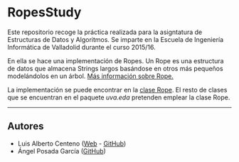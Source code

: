 # RopesStudy
Este repositorio recoge la práctica realizada para la asigntatura de Estructuras de Datos y Algoritmos. Se imparte en la
Escuela de Ingeniería Informática de Valladolid durante el curso 2015/16.

En ella se hace una implementación de Ropes. Un Rope es una estructura de datos que almacena Strings 
largos basándose en otros más pequeños modelándolos en un árbol.
[Más información sobre Rope.](https://en.wikipedia.org/wiki/Rope_(data_structure))

La implementación se puede encontrar en la [clase Rope](src/uva/eda/Rope.java). El resto de clases que se encuentran en
el paquete _uva.eda_ pretenden emplear la clase Rope.

___
## Autores
- Luis Alberto Centeno ([Web](https://luiscbr.com) - [GitHub](https://github.com/luiscbr92))
- Ángel Posada García ([GitHub](https://github.com/Angelus9110)) 